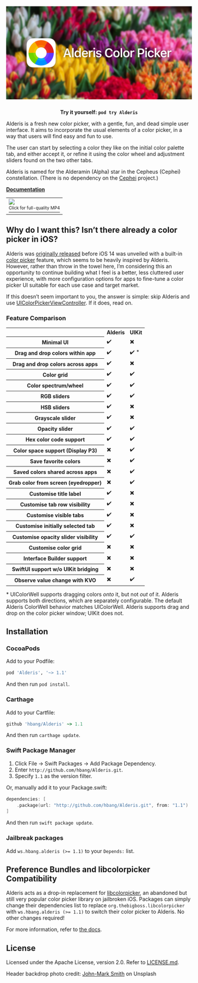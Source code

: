 # ![Alderis Color Picker](screenshots/logo.jpg)

**<center>Try it yourself: `pod try Alderis`</center>**

Alderis is a fresh new color picker, with a gentle, fun, and dead simple user interface. It aims to incorporate the usual elements of a color picker, in a way that users will find easy and fun to use.

The user can start by selecting a color they like on the initial color palette tab, and either accept it, or refine it using the color wheel and adjustment sliders found on the two other tabs.

Alderis is named for the Alderamin (Alpha) star in the Cepheus (Cephei) constellation. (There is no dependency on the [Cephei](https://hbang.github.io/libcephei/) project.)

**[Documentation](https://hbang.github.io/Alderis/)**

<table align="center">
<tr>
<td>
<a href="https://hbang.github.io/Alderis/screenshots/alderis-demo.mp4">
<img src="screenshots/alderis-demo.gif" width="320">
<br>
<sup>Click for full-quality MP4</sup>
</a>
</td>
</tr>
</table>

## Why do I want this? Isn’t there already a color picker in iOS?
Alderis was [originally released](https://twitter.com/hbkirb/status/1239332547437326337) before iOS 14 was unveiled with a built-in [color picker](https://developer.apple.com/design/human-interface-guidelines/ios/controls/color-wells/) feature, which seems to be heavily inspired by Alderis. However, rather than throw in the towel here, I’m considering this an opportunity to continue building what I feel is a better, less cluttered user experience, with more configuration options for apps to fine-tune a color picker UI suitable for each use case and target market.

If this doesn’t seem important to you, the answer is simple: skip Alderis and use [UIColorPickerViewController](https://developer.apple.com/documentation/uikit/uicolorpickerviewcontroller). If it does, read on.

### Feature Comparison

<table>
<tr> <th></th> <th>Alderis</th> <th>UIKit</th> </tr>
<tr> <th>Minimal UI</th> <td>✔️</td> <td>✖️</td> </tr>
<tr> <th>Drag and drop colors within app</th> <td>✔️</td> <td>✔️ *</td> </tr>
<tr> <th>Drag and drop colors across apps</th> <td>✔️</td> <td>✖️</td> </tr>
<tr> <th>Color grid</th> <td>✔️</td> <td>✔️</td> </tr>
<tr> <th>Color spectrum/wheel</th> <td>✔️</td> <td>✔️</td> </tr>
<tr> <th>RGB sliders</th> <td>✔️</td> <td>✔️</td> </tr>
<tr> <th>HSB sliders</th> <td>✔️</td> <td>✖️</td> </tr>
<tr> <th>Grayscale slider</th> <td>✔️</td> <td>✖️</td> </tr>
<tr> <th>Opacity slider</th> <td>✔️</td> <td>✔️</td> </tr>
<tr> <th>Hex color code support</th> <td>✔️</td> <td>✔️</td> </tr>
<tr> <th>Color space support (Display P3)</th> <td>✖️</td> <td>✔️</td> </tr>
<tr> <th>Save favorite colors</th> <td>✖️</td> <td>✔️</td> </tr>
<tr> <th>Saved colors shared across apps</th> <td>✖️</td> <td>✔️</td> </tr>
<tr> <th>Grab color from screen (eyedropper)</th> <td>✖️</td> <td>✔️</td> </tr>
<tr> <th>Customise title label</th> <td>✔️</td> <td>✖️</td> </tr>
<tr> <th>Customise tab row visibility</th> <td>✔️</td> <td>✖️</td> </tr>
<tr> <th>Customise visible tabs</th> <td>✔️</td> <td>✖️</td> </tr>
<tr> <th>Customise initially selected tab</th> <td>✔️</td> <td>✖️</td> </tr>
<tr> <th>Customise opacity slider visibility</th> <td>✔️</td> <td>✔️</td> </tr>
<tr> <th>Customise color grid</th> <td>✖️</td> <td>✖️</td> </tr>
<tr> <th>Interface Builder support</th> <td>✖️</td> <td>✖️</td> </tr>
<tr> <th>SwiftUI support w/o UIKit bridging</th> <td>✖️</td> <td>✖️</td> </tr>
<tr> <th>Observe value change with KVO</th> <td>✖️</td> <td>✔️</td> </tr>
</table>

\* UIColorWell supports dragging colors *onto* it, but not *out* of it. Alderis supports both directions, which are separately configurable. The default Alderis ColorWell behavior matches UIColorWell. Alderis supports drag and drop on the color picker window; UIKit does not.

## Installation

### CocoaPods
Add to your Podfile:

```ruby
pod 'Alderis', '~> 1.1'
```

And then run `pod install`.

### Carthage
Add to your Cartfile:

```ruby
github 'hbang/Alderis' ~> 1.1
```

And then run `carthage update`.

### Swift Package Manager
1. Click File &rarr; Swift Packages &rarr; Add Package Dependency.
2. Enter `http://github.com/hbang/Alderis.git`.
3. Specify `1.1` as the version filter.

Or, manually add it to your Package.swift:

```swift
dependencies: [
	.package(url: "http://github.com/hbang/Alderis.git", from: "1.1")
]
```

And then run `swift package update`.

### Jailbreak packages
Add `ws.hbang.alderis (>= 1.1)` to your `Depends:` list.

## Preference Bundles and libcolorpicker Compatibility
Alderis acts as a drop-in replacement for [libcolorpicker](https://github.com/atomikpanda/libcolorpicker), an abandoned but still very popular color picker library on jailbroken iOS. Packages can simply change their dependencies list to replace `org.thebigboss.libcolorpicker` with `ws.hbang.alderis (>= 1.1)` to switch their color picker to Alderis. No other changes required!

For more information, refer to [the docs](https://hbang.github.io/Alderis/preference-bundles.html).

## License
Licensed under the Apache License, version 2.0. Refer to [LICENSE.md](https://github.com/hbang/Alderis/blob/master/LICENSE.md).

Header backdrop photo credit: [John-Mark Smith](https://unsplash.com/@mrrrk_smith) on Unsplash
